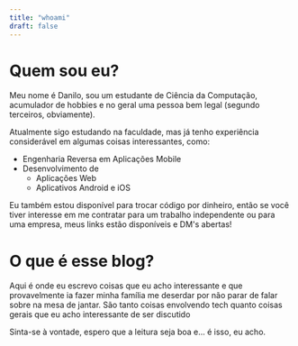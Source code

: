```yaml
---
title: "whoami"
draft: false
---
```

# Quem sou eu?

Meu nome é Danilo, sou um estudante de Ciência da Computação, acumulador de hobbies e 
no geral uma pessoa bem legal (segundo terceiros, obviamente).

Atualmente sigo estudando na faculdade, mas já tenho experiência considerável em algumas coisas
interessantes, como: 

- Engenharia Reversa em Aplicações Mobile 
- Desenvolvimento de 
	- Aplicações Web
	- Aplicativos Android e iOS

Eu também estou disponível para trocar código por dinheiro, então se você tiver interesse 
em me contratar para um trabalho independente ou para uma empresa, meus links estão disponíveis
e DM's abertas!

# O que é esse blog? 

Aqui é onde eu escrevo coisas que eu acho interessante e que provavelmente ia fazer 
minha família me deserdar por não parar de falar sobre na mesa de jantar. São tanto 
coisas envolvendo tech quanto coisas gerais que eu acho interessante de ser discutido 

Sinta-se à vontade, espero que a leitura seja boa e... é isso, eu acho.

